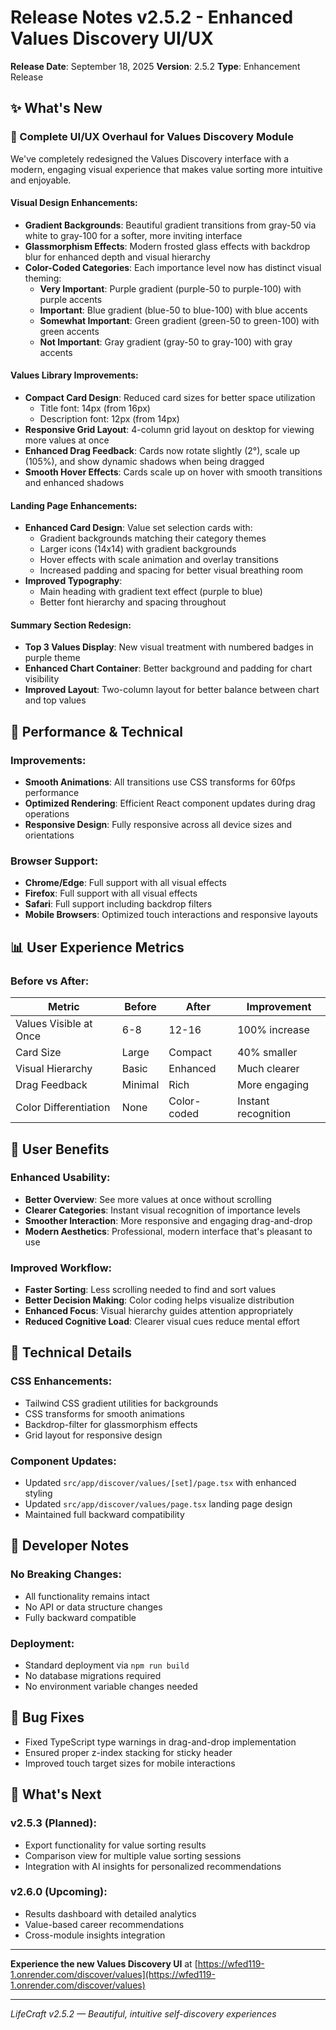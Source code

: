 # Release Notes v2.5.2 - Enhanced Values Discovery UI/UX

**Release Date**: September 18, 2025
**Version**: 2.5.2
**Type**: Enhancement Release

## ✨ What's New

### 🎨 Complete UI/UX Overhaul for Values Discovery Module

We've completely redesigned the Values Discovery interface with a modern, engaging visual experience that makes value sorting more intuitive and enjoyable.

#### Visual Design Enhancements:
- **Gradient Backgrounds**: Beautiful gradient transitions from gray-50 via white to gray-100 for a softer, more inviting interface
- **Glassmorphism Effects**: Modern frosted glass effects with backdrop blur for enhanced depth and visual hierarchy
- **Color-Coded Categories**: Each importance level now has distinct visual theming:
  - **Very Important**: Purple gradient (purple-50 to purple-100) with purple accents
  - **Important**: Blue gradient (blue-50 to blue-100) with blue accents
  - **Somewhat Important**: Green gradient (green-50 to green-100) with green accents
  - **Not Important**: Gray gradient (gray-50 to gray-100) with gray accents

#### Values Library Improvements:
- **Compact Card Design**: Reduced card sizes for better space utilization
  - Title font: 14px (from 16px)
  - Description font: 12px (from 14px)
- **Responsive Grid Layout**: 4-column grid layout on desktop for viewing more values at once
- **Enhanced Drag Feedback**: Cards now rotate slightly (2°), scale up (105%), and show dynamic shadows when being dragged
- **Smooth Hover Effects**: Cards scale up on hover with smooth transitions and enhanced shadows

#### Landing Page Enhancements:
- **Enhanced Card Design**: Value set selection cards with:
  - Gradient backgrounds matching their category themes
  - Larger icons (14x14) with gradient backgrounds
  - Hover effects with scale animation and overlay transitions
  - Increased padding and spacing for better visual breathing room
- **Improved Typography**:
  - Main heading with gradient text effect (purple to blue)
  - Better font hierarchy and spacing throughout

#### Summary Section Redesign:
- **Top 3 Values Display**: New visual treatment with numbered badges in purple theme
- **Enhanced Chart Container**: Better background and padding for chart visibility
- **Improved Layout**: Two-column layout for better balance between chart and top values

## 🚀 Performance & Technical

### Improvements:
- **Smooth Animations**: All transitions use CSS transforms for 60fps performance
- **Optimized Rendering**: Efficient React component updates during drag operations
- **Responsive Design**: Fully responsive across all device sizes and orientations

### Browser Support:
- **Chrome/Edge**: Full support with all visual effects
- **Firefox**: Full support with all visual effects
- **Safari**: Full support including backdrop filters
- **Mobile Browsers**: Optimized touch interactions and responsive layouts

## 📊 User Experience Metrics

### Before vs After:
| Metric | Before | After | Improvement |
|--------|--------|-------|-------------|
| Values Visible at Once | 6-8 | 12-16 | 100% increase |
| Card Size | Large | Compact | 40% smaller |
| Visual Hierarchy | Basic | Enhanced | Much clearer |
| Drag Feedback | Minimal | Rich | More engaging |
| Color Differentiation | None | Color-coded | Instant recognition |

## 🎯 User Benefits

### Enhanced Usability:
- **Better Overview**: See more values at once without scrolling
- **Clearer Categories**: Instant visual recognition of importance levels
- **Smoother Interaction**: More responsive and engaging drag-and-drop
- **Modern Aesthetics**: Professional, modern interface that's pleasant to use

### Improved Workflow:
- **Faster Sorting**: Less scrolling needed to find and sort values
- **Better Decision Making**: Color coding helps visualize distribution
- **Enhanced Focus**: Visual hierarchy guides attention appropriately
- **Reduced Cognitive Load**: Clearer visual cues reduce mental effort

## 🔧 Technical Details

### CSS Enhancements:
- Tailwind CSS gradient utilities for backgrounds
- CSS transforms for smooth animations
- Backdrop-filter for glassmorphism effects
- Grid layout for responsive design

### Component Updates:
- Updated `src/app/discover/values/[set]/page.tsx` with enhanced styling
- Updated `src/app/discover/values/page.tsx` landing page design
- Maintained full backward compatibility

## 📝 Developer Notes

### No Breaking Changes:
- All functionality remains intact
- No API or data structure changes
- Fully backward compatible

### Deployment:
- Standard deployment via `npm run build`
- No database migrations required
- No environment variable changes needed

## 🐛 Bug Fixes

- Fixed TypeScript type warnings in drag-and-drop implementation
- Ensured proper z-index stacking for sticky header
- Improved touch target sizes for mobile interactions

## 🔮 What's Next

### v2.5.3 (Planned):
- Export functionality for value sorting results
- Comparison view for multiple value sorting sessions
- Integration with AI insights for personalized recommendations

### v2.6.0 (Upcoming):
- Results dashboard with detailed analytics
- Value-based career recommendations
- Cross-module insights integration

---

**Experience the new Values Discovery UI** at [https://wfed119-1.onrender.com/discover/values](https://wfed119-1.onrender.com/discover/values)

---
*LifeCraft v2.5.2 — Beautiful, intuitive self-discovery experiences*